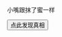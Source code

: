<!doctype html>
<html>
<head>
<title>BSKING</title>
<meta http-equiv="Content-Type" content="text/html; charset=utf-8" />
<!--
<link rel="stylesheet" type="text/css" href="1.css" />
-->
</head>
<body>
<p id="1">小嘴跟抹了蜜一样</p>
<p>
<button type="button" onClick="fun1()">点此发现真相</button>
</p>
<script type="text/javascript">
function fun1()
{
document.getElementById("1").innerHTML="HELLO MOTHER FUCK";

document.getElementById("1").style.color="red";

}
</script>

</body>
</html>
